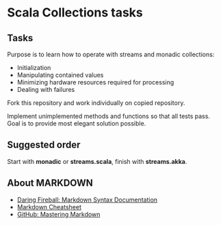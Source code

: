 # Scala Collections tasks

## Tasks

Purpose is to learn how to operate with streams and monadic collections:
* Initialization
* Manipulating contained values
* Minimizing hardware resources required for processing
* Dealing with failures

Fork this repository and work individually on copied repository.

Implement unimplemented methods and functions so that all tests pass. Goal is to provide most elegant solution possible.

## Suggested order

Start with **monadic** or **streams.scala**, finish with **streams.akka**.

## About MARKDOWN

* [Daring Fireball: Markdown Syntax Documentation](https://daringfireball.net/projects/markdown/syntax)
* [Markdown Cheatsheet](https://github.com/adam-p/markdown-here/wiki/Markdown-Cheatsheet)
* [GitHub: Mastering Markdown](https://guides.github.com/features/mastering-markdown/)